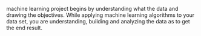machine learning project begins by understanding what the data and drawing the objectives. While applying machine learning algorithms to your data set, you are understanding, building and analyzing the data as to get the end result.
